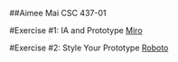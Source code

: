 ##Aimee Mai CSC 437-01

#Exercise #1: IA and Prototype
[Miro](https://miro.com/app/board/uXjVN7OuPgs=/?share_link_id=762096584142 "Miro")

#Exercise #2: Style Your Prototype
[Roboto](https://fonts.googleapis.com/css2?family=Roboto:wght@400;700&display=swap "Roboto")